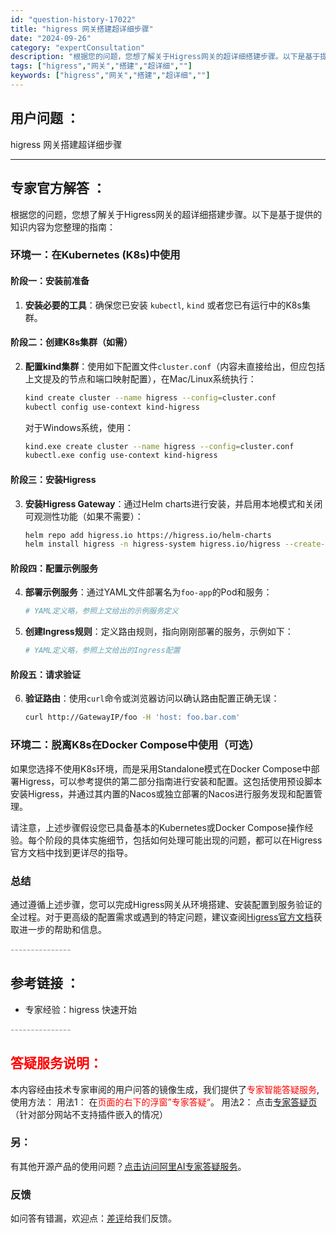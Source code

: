 ```yaml
---
id: "question-history-17022"
title: "higress 网关搭建超详细步骤"
date: "2024-09-26"
category: "expertConsultation"
description: "根据您的问题，您想了解关于Higress网关的超详细搭建步骤。以下是基于提供的知识内容为您整理的指南：### 环境一：在Kubernetes (K8s)中使用#### 阶段一：安装前准备1. **安装必要的工具**：确保您已安装 `kubectl`, `kind` 或者您已有运行中的K8s集群。  "
tags: ["higress","网关","搭建","超详细",""]
keywords: ["higress","网关","搭建","超详细",""]
---
```


## 用户问题 ： 
 higress 网关搭建超详细步骤  

---------------
## 专家官方解答 ：

根据您的问题，您想了解关于Higress网关的超详细搭建步骤。以下是基于提供的知识内容为您整理的指南：

### 环境一：在Kubernetes (K8s)中使用

#### 阶段一：安装前准备

1. **安装必要的工具**：确保您已安装 `kubectl`, `kind` 或者您已有运行中的K8s集群。
   
#### 阶段二：创建K8s集群（如需）

2. **配置kind集群**：使用如下配置文件`cluster.conf`（内容未直接给出，但应包括上文提及的节点和端口映射配置），在Mac/Linux系统执行：
   ```bash
   kind create cluster --name higress --config=cluster.conf
   kubectl config use-context kind-higress
   ```
   对于Windows系统，使用：
   ```bash
   kind.exe create cluster --name higress --config=cluster.conf
   kubectl.exe config use-context kind-higress
   ```

#### 阶段三：安装Higress

3. **安装Higress Gateway**：通过Helm charts进行安装，并启用本地模式和关闭可观测性功能（如果不需要）：
   ```bash
   helm repo add higress.io https://higress.io/helm-charts
   helm install higress -n higress-system higress.io/higress --create-namespace --render-subchart-notes --set global.local=true --set global.o11y.enabled=false
   ```

#### 阶段四：配置示例服务

4. **部署示例服务**：通过YAML文件部署名为`foo-app`的Pod和服务：
   ```yaml
   # YAML定义略，参照上文给出的示例服务定义
   ```

5. **创建Ingress规则**：定义路由规则，指向刚刚部署的服务，示例如下：
   ```yaml
   # YAML定义略，参照上文给出的Ingress配置
   ```

#### 阶段五：请求验证

6. **验证路由**：使用`curl`命令或浏览器访问以确认路由配置正确无误：
   ```bash
   curl http://GatewayIP/foo -H 'host: foo.bar.com'
   ```

### 环境二：脱离K8s在Docker Compose中使用（可选）

如果您选择不使用K8s环境，而是采用Standalone模式在Docker Compose中部署Higress，可以参考提供的第二部分指南进行安装和配置。这包括使用预设脚本安装Higress，并通过其内置的Nacos或独立部署的Nacos进行服务发现和配置管理。

请注意，上述步骤假设您已具备基本的Kubernetes或Docker Compose操作经验。每个阶段的具体实施细节，包括如何处理可能出现的问题，都可以在Higress官方文档中找到更详尽的指导。

### 总结

通过遵循上述步骤，您可以完成Higress网关从环境搭建、安装配置到服务验证的全过程。对于更高级的配置需求或遇到的特定问题，建议查阅[Higress官方文档](https://higress.io/zh-cn/docs/)获取进一步的帮助和信息。


<font color="#949494">---------------</font> 


## 参考链接 ：

* 专家经验：higress 快速开始 


 <font color="#949494">---------------</font> 
 


## <font color="#FF0000">答疑服务说明：</font> 

本内容经由技术专家审阅的用户问答的镜像生成，我们提供了<font color="#FF0000">专家智能答疑服务</font>,使用方法：
用法1： 在<font color="#FF0000">页面的右下的浮窗”专家答疑“</font>。
用法2： 点击[专家答疑页](https://answer.opensource.alibaba.com/docs/intro)（针对部分网站不支持插件嵌入的情况）
### 另：


有其他开源产品的使用问题？[点击访问阿里AI专家答疑服务](https://answer.opensource.alibaba.com/docs/intro)。
### 反馈
如问答有错漏，欢迎点：[差评](https://ai.nacos.io/user/feedbackByEnhancerGradePOJOID?enhancerGradePOJOId=17023)给我们反馈。
